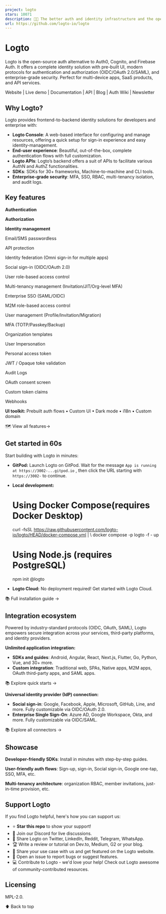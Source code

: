 ```yaml
---
project: logto
stars: 10071
description: 🧑‍🚀 The better auth and identity infrastructure and the open-source alternative to Auth0. No framework restrictions.
url: https://github.com/logto-io/logto
---
```


Logto
=====

Logto is the open-source auth alternative to Auth0, Cognito, and Firebase Auth. It offers a complete identity solution with pre-built UI, modern protocols for authentication and authorization (OIDC/OAuth 2.0/SAML), and enterprise-grade security. Perfect for multi-device apps, SaaS products, and API services.

Website | Live demo | Documentation | API | Blog | Auth Wiki | Newsletter

Why Logto?
----------

Logto provides frontend-to-backend identity solutions for developers and enterprise with:

-   **Logto Console**: A web-based interface for configuring and manage resources, offering a quick setup for sign-in experience and easy identity-management.
-   **End-user experience**: Beautiful, out-of-the-box, complete authentication flows with full customization.
-   **Logto APIs**: Logto’s backend offers a suit of APIs to facilitate various AuthN and AuthZ functionalities.
-   **SDKs**: SDKs for 30+ frameworks, Machine-to-machine and CLI tools.
-   **Enterprise-grade security**: MFA, SSO, RBAC, multi-tenancy isolation, and audit logs.

Key features
------------

**Authentication**

**Authorization**

**Identity management**

Email/SMS passwordless

API protection

Identity federation (Omni sign-in for multiple apps)

Social sign-in (OIDC/OAuth 2.0)

User role-based access control

Multi-tenancy management (Invitation/JIT/Org-level MFA)

Enterprise SSO (SAML/OIDC)

M2M role-based access control

User management (Profile/Invitation/Migration)

MFA (TOTP/Passkey/Backup)

Organization templates

User Impersonation

Personal access token

JWT / Opaque toke validation

Audit Logs

OAuth consent screen

Custom token claims

Webhooks

**UI toolkit:** Prebuilt auth flows • Custom UI • Dark mode • i18n • Custom domain

🗺️ View all features→

Get started in 60s
------------------

Start building with Logto in minutes:

-   **GitPod:** Launch Logto on GitPod. Wait for the message `App is running at https://3002-...gitpod.io` , then click the URL starting with `https://3002-` to continue.
    
-   **Local development:**
    
    # Using Docker Compose(requires Docker Desktop)
    curl -fsSL https://raw.githubusercontent.com/logto-io/logto/HEAD/docker-compose.yml | \\
    docker compose -p logto -f - up
    
    # Using Node.js (requires PostgreSQL)
    npm init @logto
    
-   **Logto Cloud:** No deployment required! Get started with Logto Cloud.
    

📚 Full installation guide →

Integration ecosystem
---------------------

Powered by industry-standard protocols (OIDC, OAuth, SAML), Logto empowers secure integration across your services, third-party platforms, and identity providers.

**Unlimited application integration:**

-   **SDKs and guides**: Android, Angular, React, Next.js, Flutter, Go, Python, Vue, and 30+ more.
-   **Custom integration**: Traditional web, SPAs, Native apps, M2M apps, OAuth third-party apps, and SAML apps.

📚 Explore quick starts →

**Universal identity provider (IdP) connection:**

-   **Social sign-in**: Google, Facebook, Apple, Microsoft, GitHub, Line, and more. Fully customizable via OIDC/OAuth 2.0.
-   **Enterprise Single Sign-On**: Azure AD, Google Workspace, Okta, and more. Fully customizable via OIDC/SAML.

📚 Explore all connectors →

Showcase
--------

**Developer-friendly SDKs**: Install in minutes with step-by-step guides.

**User-friendly auth flows**: Sign-up, sign-in, Social sign-in, Google one-tap, SSO, MFA, etc.

**Multi-tenancy architecture**: organization RBAC, member invitations, just-in-time provision, etc.

Support Logto
-------------

If you find Logto helpful, here's how you can support us:

-   ⭐ **Star this repo** to show your support!
-   💬 Join our Discord for live discussions.
-   📢 Share Logto on Twitter, LinkedIn, Reddit, Telegram, WhatsApp.
-   🏆 Write a review or tutorial on Dev.to, Medium, G2 or your blog.
-   💬 Share your use case with us and get featured on the Logto website.
-   🙋 Open an issue to report bugs or suggest features.
-   💻 Contribute to Logto - we'd love your help! Check out Logto awesome of community-contributed resources.

Licensing
---------

MPL-2.0.

⬆️ Back to top
